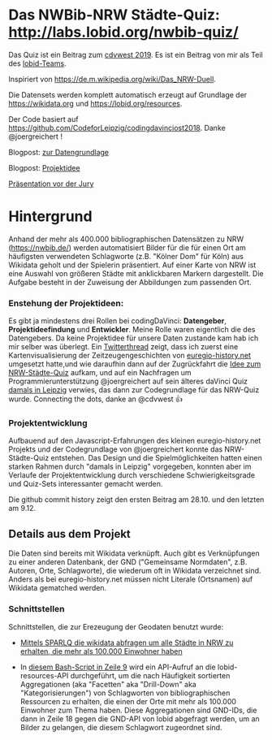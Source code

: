 # Das NWBib-NRW Städte-Quiz: http://labs.lobid.org/nwbib-quiz/

Das Quiz ist ein Beitrag zum [cdvwest 2019](https://codingdavinci.de/projects/2019_west/nwbiQuiz.html#project-name).
Es ist ein Beitrag von mir als Teil des [lobid-Teams](https://lobid.org/team).

Inspiriert von https://de.m.wikipedia.org/wiki/Das_NRW-Duell.

Die Datensets werden komplett automatisch erzeugt auf Grundlage der https://wikidata.org und https://lobid.org/resources.

Der Code basiert auf https://github.com/CodeforLeipzig/codingdavinciost2018. Danke @joergreichert !

Blogpost: [zur Datengrundlage](https://blog.lobid.org/2019/10/08/nwbib-at-cdv.html)

Blogpost: [Projektidee](https://blog.lobid.org/2019/10/22/nrw-quiz-idee.html)

[Präsentation vor der Jury](https://slides.lobid.org/nwbib-cdv-2019-jury)

 
# Hintergrund

Anhand der mehr als 400.000 bibliographischen Datensätzen zu NRW (https://nwbib.de/) werden automatisiert Bilder für die für einen Ort am häufigsten verwendeten Schlagworte (z.B. "Kölner Dom" für Köln) aus Wikidata geholt und der Spielerin präsentiert. Auf einer Karte von NRW ist eine Auswahl von größeren Städte mit anklickbaren Markern dargestellt. Die Aufgabe besteht in der Zuweisung der Abbildungen zum passenden Ort.
 
### Enstehung der Projektideen:
Es gibt ja mindestens drei Rollen bei codingDaVinci: **Datengeber**, **Projektideefindung** und **Entwickler**. Meine Rolle waren eigentlich die des Datengebers. Da keine Projektidee für unsere Daten zustande kam hab ich mir selber was überlegt. Ein [Twitterthread](https://twitter.com/dr0ide/status/1186279085166776320) zeigt, dass ich zuerst eine Kartenvisualisierung der Zeitzeugengeschichten von [euregio-history.net](https://euregio-history.ne/) umgesetzt hatte,und wie daraufhin dann auf der Zugrückfahrt die [Idee zum NRW-Städte-Quiz](https://blog.lobid.org/2019/10/22/nrw-quiz-idee.html) aufkam, und auf ein Nachfragen um Programmierunterstützung @joergreichert auf sein älteres daVinci Quiz [damals in Leipzig](https://github.com/CodeforLeipzig/codingdavinciost2018) verwies, das dann zur Codegrundlage für das NRW-Quiz wurde. Connecting the dots, danke an @cdvwest :+1: 

### Projektentwicklung
Aufbauend auf den Javascript-Erfahrungen des kleinen euregio-history.net Projekts und der Codegrundlage von @joergreichert konnte das NRW-Städte-Quiz entstehen. Das Design und die Spielmöglichkeiten hatten einen starken Rahmen durch "damals in Leipzig" vorgegeben, konnten aber im Verlaufe der Projektentwicklung durch verschiedene Schwierigkeitsgrade und Quiz-Sets interessanter gemacht werden.

Die github commit history zeigt den ersten Beitrag am 28.10. und den letzten am 9.12.

## Details aus dem Projekt
Die Daten sind bereits mit Wikidata verknüpft. Auch gibt es Verknüpfungen zu einer anderen Datenbank, der GND ("Gemeinsame Normdaten", z.B. Autoren, Orte, Schlagworte), die wiederum oft in Wikidata verzeichnet sind. Anders als bei euregio-history.net müssen nicht Literale (Ortsnamen) auf Wikidata gematched werden.

### Schnittstellen
Schnittstellen, die zur Erezeugung der Geodaten benutzt wurde:

- [Mittels SPARLQ die wikidata abfragen um alle Städte in NRW zu erhalten, die mehr als 100.000 Einwohner haben](https://github.com/dr0i/nwbib-quiz/blob/master/src/main/resources/sparqlGetBigCities.sparql)

- In [diesem Bash-Script in Zeile 9](https://github.com/dr0i/nwbib-quiz/blob/f8f9ca9a873c13dad5656da052ec179a2a09c2a8/src/main/resources/buildTopoiConcordanceWdNwbib.sh#L9) wird ein API-Aufruf an die lobid-resources-API durchgeführt, um die nach Häufigkeit sortierten Aggregationen (aka "Facetten" aka "Drill-Down" aka "Kategorisierungen") von Schlagworten von bibliographischen Ressourcen zu erhalten, die einen der Orte mit mehr als 100.000 Einwohner zum Thema haben. Diese Aggregationen sind GND-IDs, die dann in Zeile 18 gegen die GND-API von lobid abgefragt werden, um an Bilder zu gelangen, die diesem Schlagwort zugeordnet sind.
